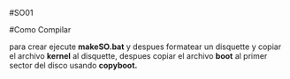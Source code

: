 #SO01

#Como Compilar

para crear ejecute **makeSO.bat** y despues formatear un disquette y copiar el archivo **kernel** al disquette, despues copiar el archivo **boot** al primer sector del disco usando **copyboot.**

